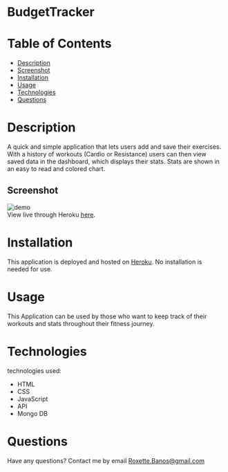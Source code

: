 # BudgetTracker

# Table of Contents

  * [Description](#Description)
  * [Screenshot](#Screenshot)
  * [Installation](#Installation)
  * [Usage](#Usage)
  * [Technologies](#Technologies)
  * [Questions](#Questions)

# Description
A quick and simple application that lets users add and save their exercises. With a history of workouts (Cardio or Resistance) users can then view saved data in the dashboard, which displays their stats. Stats are shown in an easy to read and colored chart. 

## Screenshot


![demo](https://github.com/chavelyo3/Fitness-Tracker/blob/main/public/img/Fitness%20Tracker.gif?raw=true)
<br>
View live through Heroku [here](https://frozen-spire-97351.herokuapp.com/).


# Installation
This application is deployed and hosted on [Heroku](https://frozen-spire-97351.herokuapp.com/). No installation is needed for use. 

# Usage
This Application can be used by those who want to keep track of their workouts and stats throughout their fitness journey. 

# Technologies
technologies used:
* HTML 
* CSS 
* JavaScript
* API 
* Mongo DB


# Questions
Have any questions? Contact me by email Roxette.Banos@gmail.com
